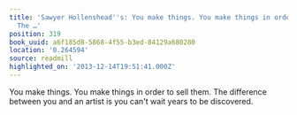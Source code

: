```yaml
---
title: 'Sawyer Hollenshead''s: You make things. You make things in order to sell them.
  The …'
position: 319
book_uuid: a6f185d8-5868-4f55-b3ed-84129a680280
location: '0.264594'
source: readmill
highlighted_on: '2013-12-14T19:51:41.000Z'
---
```


You make things. You make things in order to sell them. The difference between you and an artist is you can't wait years to be discovered.
